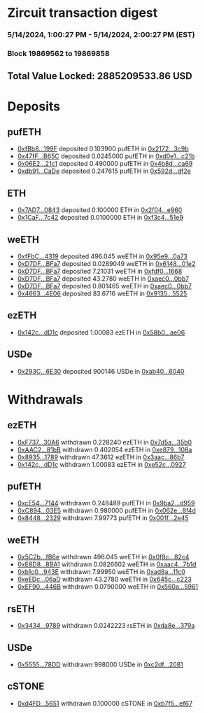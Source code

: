 # Zircuit transaction digest
### 5/14/2024, 1:00:27 PM - 5/14/2024, 2:00:27 PM (EST)
### Block 19869562 to 19869858

## Total Value Locked: 2885209533.86 USD

# Deposits
## pufETH
- [0xfBb8...199F](https://etherscan.io/address/0xfBb8229Fa1f97f616BF5Ee187185e887e34c199F) deposited 0.103900 pufETH in [0x2172...3c9b](https://etherscan.io/tx/0xfBb8229Fa1f97f616BF5Ee187185e887e34c199F)
- [0x47fF...B65C](https://etherscan.io/address/0x47fF2259D2242D261fF2B4d48D121140a0D4B65C) deposited 0.0245000 pufETH in [0xd0e1...c21b](https://etherscan.io/tx/0x47fF2259D2242D261fF2B4d48D121140a0D4B65C)
- [0x06E2...21c1](https://etherscan.io/address/0x06E218bF3D341941fa2836c769dC234A4f5a21c1) deposited 0.490000 pufETH in [0x4b8d...ca69](https://etherscan.io/tx/0x06E218bF3D341941fa2836c769dC234A4f5a21c1)
- [0xdb91...CaDe](https://etherscan.io/address/0xdb91b7AE21f3b31cE560A53c9B4B9549fbfACaDe) deposited 0.247615 pufETH in [0x592d...df2e](https://etherscan.io/tx/0xdb91b7AE21f3b31cE560A53c9B4B9549fbfACaDe)
## ETH
- [0x7AD7...0843](https://etherscan.io/address/0x7AD76B9608FC42646F2B7E4C5c4829D1f5b00843) deposited 0.100000 ETH in [0x2f04...e960](https://etherscan.io/tx/0x7AD76B9608FC42646F2B7E4C5c4829D1f5b00843)
- [0x1CaF...7c42](https://etherscan.io/address/0x1CaFcd62E324ABb4EAA9714703546FBa3B8C7c42) deposited 0.0100000 ETH in [0xf3c4...51e9](https://etherscan.io/tx/0x1CaFcd62E324ABb4EAA9714703546FBa3B8C7c42)
## weETH
- [0xfFbC...4319](https://etherscan.io/address/0xfFbCb87f162ba954DB568C511EFbFCfCeAff4319) deposited 496.045 weETH in [0x95e9...0a73](https://etherscan.io/tx/0xfFbCb87f162ba954DB568C511EFbFCfCeAff4319)
- [0xD7DF...BFa7](https://etherscan.io/address/0xD7DF7E085214743530afF339aFC420c7c720BFa7) deposited 0.0289049 weETH in [0x6148...01e2](https://etherscan.io/tx/0xD7DF7E085214743530afF339aFC420c7c720BFa7)
- [0xD7DF...BFa7](https://etherscan.io/address/0xD7DF7E085214743530afF339aFC420c7c720BFa7) deposited 7.21031 weETH in [0xfdf0...1668](https://etherscan.io/tx/0xD7DF7E085214743530afF339aFC420c7c720BFa7)
- [0xD7DF...BFa7](https://etherscan.io/address/0xD7DF7E085214743530afF339aFC420c7c720BFa7) deposited 43.2780 weETH in [0xaec0...0bb7](https://etherscan.io/tx/0xD7DF7E085214743530afF339aFC420c7c720BFa7)
- [0xD7DF...BFa7](https://etherscan.io/address/0xD7DF7E085214743530afF339aFC420c7c720BFa7) deposited 0.801465 weETH in [0xaec0...0bb7](https://etherscan.io/tx/0xD7DF7E085214743530afF339aFC420c7c720BFa7)
- [0x4663...4E06](https://etherscan.io/address/0x46633b491C0DD7b245f47dA22855F33FA20a4E06) deposited 83.6716 weETH in [0x9135...5525](https://etherscan.io/tx/0x46633b491C0DD7b245f47dA22855F33FA20a4E06)
## ezETH
- [0x142c...dD1c](https://etherscan.io/address/0x142c408AF7c814cc84d6f8B17890d09aaed3dD1c) deposited 1.00083 ezETH in [0x58b0...ae06](https://etherscan.io/tx/0x142c408AF7c814cc84d6f8B17890d09aaed3dD1c)
## USDe
- [0x293C...6E30](https://etherscan.io/address/0x293C6937D8D82e05B01335F7B33FBA0c8e256E30) deposited 900146 USDe in [0xab40...6040](https://etherscan.io/tx/0x293C6937D8D82e05B01335F7B33FBA0c8e256E30)
# Withdrawals
## ezETH
- [0xF737...30A6](https://etherscan.io/address/0xF7377685EB011a7b64E9790CE78Fc37E34Eb30A6) withdrawn 0.228240 ezETH in [0x7d5a...35b0](https://etherscan.io/tx/0xF7377685EB011a7b64E9790CE78Fc37E34Eb30A6)
- [0xAAC2...81bB](https://etherscan.io/address/0xAAC22da0bAAf48CE621c0c8ADd5983c2078381bB) withdrawn 0.402054 ezETH in [0xe879...108a](https://etherscan.io/tx/0xAAC22da0bAAf48CE621c0c8ADd5983c2078381bB)
- [0x8935...1789](https://etherscan.io/address/0x8935af7973803337b5dC9b232586Fd897B4D1789) withdrawn 47.3612 ezETH in [0x3aac...86b7](https://etherscan.io/tx/0x8935af7973803337b5dC9b232586Fd897B4D1789)
- [0x142c...dD1c](https://etherscan.io/address/0x142c408AF7c814cc84d6f8B17890d09aaed3dD1c) withdrawn 1.00083 ezETH in [0xe52c...0927](https://etherscan.io/tx/0x142c408AF7c814cc84d6f8B17890d09aaed3dD1c)
## pufETH
- [0xcE54...7144](https://etherscan.io/address/0xcE542B82b560291515f13606b346600Fc82D7144) withdrawn 0.248489 pufETH in [0x9ba2...d959](https://etherscan.io/tx/0xcE542B82b560291515f13606b346600Fc82D7144)
- [0xC894...03E5](https://etherscan.io/address/0xC894F380bbD74e141f8e949Ec17cB170168503E5) withdrawn 0.980000 pufETH in [0x062e...8f4d](https://etherscan.io/tx/0xC894F380bbD74e141f8e949Ec17cB170168503E5)
- [0x8448...2329](https://etherscan.io/address/0x8448374edb8f0622DA6d685Ae9caA84C9D272329) withdrawn 7.99773 pufETH in [0x001f...2e45](https://etherscan.io/tx/0x8448374edb8f0622DA6d685Ae9caA84C9D272329)
## weETH
- [0x5C2b...fB6e](https://etherscan.io/address/0x5C2b1F6F95c9134cFd6fd817D9169054F31AfB6e) withdrawn 496.045 weETH in [0x0f8c...82c4](https://etherscan.io/tx/0x5C2b1F6F95c9134cFd6fd817D9169054F31AfB6e)
- [0xE8D8...8BA1](https://etherscan.io/address/0xE8D81aF086258Ef001428D9a64C3B29cAB7a8BA1) withdrawn 0.0826602 weETH in [0xaac4...7b1d](https://etherscan.io/tx/0xE8D81aF086258Ef001428D9a64C3B29cAB7a8BA1)
- [0xb1c0...943E](https://etherscan.io/address/0xb1c0D822e2CD6d564D71B50aA02fdeE9D198943E) withdrawn 7.99950 weETH in [0xad8a...11c0](https://etherscan.io/tx/0xb1c0D822e2CD6d564D71B50aA02fdeE9D198943E)
- [0xeEDc...06aD](https://etherscan.io/address/0xeEDc178E4ad2fE7ceBFbA111bff11E8E0AD106aD) withdrawn 43.2780 weETH in [0x645c...c223](https://etherscan.io/tx/0xeEDc178E4ad2fE7ceBFbA111bff11E8E0AD106aD)
- [0xEF90...446B](https://etherscan.io/address/0xEF9019A2b2f2bceF604CF67369Dcc157aF68446B) withdrawn 0.0790000 weETH in [0x560a...5961](https://etherscan.io/tx/0xEF9019A2b2f2bceF604CF67369Dcc157aF68446B)
## rsETH
- [0x3434...9789](https://etherscan.io/address/0x34349c5569e7B846c3558961552D2202760A9789) withdrawn 0.0242223 rsETH in [0xda8e...379a](https://etherscan.io/tx/0x34349c5569e7B846c3558961552D2202760A9789)
## USDe
- [0x5555...78DD](https://etherscan.io/address/0x5555551fc55B8800db43B69a3C4F468d413578DD) withdrawn 998000 USDe in [0xc2df...2081](https://etherscan.io/tx/0x5555551fc55B8800db43B69a3C4F468d413578DD)
## cSTONE
- [0xd4FD...5651](https://etherscan.io/address/0xd4FD9a96dCBdABAC24Ab28236b391849b8835651) withdrawn 0.100000 cSTONE in [0xb7f5...ef67](https://etherscan.io/tx/0xd4FD9a96dCBdABAC24Ab28236b391849b8835651)
